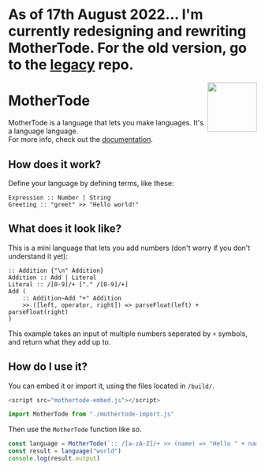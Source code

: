 # As of 17th August 2022... I'm currently redesigning and rewriting MotherTode. For the old version, go to the [legacy](https://github.com/TodePond/MotherTodeLegacy) repo.

<img align="right" height="100" src="http://todepond.com/IMG/MotherTode@0.25x.png">

# MotherTode

MotherTode is a language that lets you make languages. It's a language language.<br>
For more info, check out the [documentation](https://l2wilson94.gitbook.io/mothertode/).

## How does it work?
Define your language by defining terms, like these:

```
Expression :: Number | String
Greeting :: "greet" >> "Hello world!"
```

## What does it look like?
This is a mini language that lets you add numbers (don't worry if you don't understand it yet):
```
:: Addition {"\n" Addition}
Addition :: Add | Literal
Literal :: /[0-9]/+ ["." /[0-9]/+]
Add (
    :: Addition~Add "+" Addition
    >> ([left, operator, right]) => parseFloat(left) + parseFloat(right)
)
```
This example takes an input of multiple numbers seperated by `+` symbols, and return what they add up to.

## How do I use it?
You can embed it or import it, using the files located in `/build/`.
```js
<script src="mothertode-embed.js"></script>
```
```js
import MotherTode from "./mothertode-import.js"
```
Then use the `MotherTode` function like so.
```js
const language = MotherTode(`:: /[a-zA-Z]/+ >> (name) => "Hello " + name + "!"`)
const result = language("world")
console.log(result.output)
```
